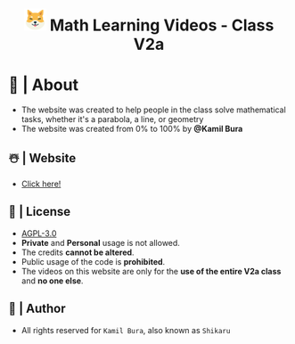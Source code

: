 <h1 align="center">
  <img src="./images/shiba-inu.png" width="40px"> Math Learning Videos - Class V2a
</h1>

# 🐶 | About

- The website was created to help people in the class solve mathematical tasks, whether it's a parabola, a line, or geometry
- The website was created from 0% to 100% by **@Kamil Bura**

## ☃️ | Website

- [Click here!](https://kamilbura.github.io/lernvideos-v2a/)

## 📃 | License

- [AGPL-3.0](https://www.gnu.org/licenses/agpl-3.0.de.html)
- **Private** and **Personal**  usage is not allowed.
- The credits **cannot be altered**.
- Public usage of the code is **prohibited**.
- The videos on this website are only for the **use of the entire V2a class** and **no one else**.

## 🥷 | Author

- All rights reserved for `Kamil Bura`, also known as `Shikaru`
